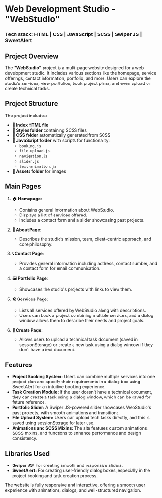 # Web Development Studio - "WebStudio"

### Tech stack: HTML | CSS | JavaScript | SCSS | Swiper JS | SweetAlert

## Project Overview

The **"WebStudio"** project is a multi-page website designed for a web development studio. It includes various sections like the homepage, service offerings, contact information, portfolio, and more. Users can explore the studio’s services, view portfolios, book project plans, and even upload or create technical tasks.

## Project Structure

The project includes:

- 📄 **Index HTML file**
- 📁 **Styles folder** containing SCSS files
- 📁 **CSS folder** automatically generated from SCSS
- 📁 **JavaScript folder** with scripts for functionality:
  - `booking.js`
  - `file-upload.js`
  - `navigation.js`
  - `slider.js`
  - `text-animation.js`
- 📁 **Assets folder** for images

## Main Pages

1. **🏠 Homepage**:

   - Contains general information about WebStudio.
   - Displays a list of services offered.
   - Includes a contact form and a slider showcasing past projects.

2. **💼 About Page**:

   - Describes the studio’s mission, team, client-centric approach, and core philosophy.

3. **📞 Contact Page**:

   - Provides general information including address, contact number, and a contact form for email communication.

4. **🖼️ Portfolio Page**:

   - Showcases the studio's projects with links to view them.

5. **🛠️ Services Page**:

   - Lists all services offered by WebStudio along with descriptions.
   - Users can book a project combining multiple services, and a dialog window allows them to describe their needs and project goals.

6. **📝 Create Page**:
   - Allows users to upload a technical task document (saved in sessionStorage) or create a new task using a dialog window if they don’t have a text document.

## Features

- **Project Booking System:** Users can combine multiple services into one project plan and specify their requirements in a dialog box using SweetAlert for an intuitive booking experience.
- **Task Creation Module:** If the user doesn’t have a technical document, they can create a task using a dialog window, which can be saved for future reference.
- **Portfolio Slider:** A Swiper JS-powered slider showcases WebStudio's past projects, with smooth animations and transitions.
- **File Upload System:** Users can upload tech tasks directly, and this is saved using sessionStorage for later use.
- **Animations and SCSS Mixins:** The site features custom animations, SCSS mixins, and functions to enhance performance and design consistency.

## Libraries Used

- **Swiper JS:** For creating smooth and responsive sliders.
- **SweetAlert:** For creating user-friendly dialog boxes, especially in the project booking and task creation process.

The website is fully responsive and interactive, offering a smooth user experience with animations, dialogs, and well-structured navigation.
